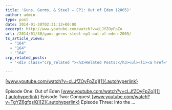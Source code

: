 ```yaml
---
title: 'Guns, Germs, & Steel – EP1: Out of Eden (2005)'
author: admin
type: post
date: 2014-01-30T02:31:12+00:00
excerpt: http://www.youtube.com/watch?v=cLJfZOyFpZo
url: /2014/01/30/guns-germs-steel-ep1-out-of-eden-2005/
ts_article_views:
  - "164"
  - "164"
  - "164"
crp_related_posts:
  - '<div class="crp_related "><h3>Related Posts:</h3><ul><li><a href="https://scdhub.org/2017/12/25/wastewater-treatment-and-biosolids-management/"    ><img src="https://scdhub.org/wp-content/uploads/2017/12/wastewater-treatment-and-biosoli-150x150.jpg" alt="Wastewater treatment and Biosolids management" title="Wastewater treatment and Biosolids management" width="150" height="150" class="crp_thumb crp_featured" /><span class="crp_title">Wastewater treatment and Biosolids management</span></a></li><li><a href="https://scdhub.org/2017/07/15/community-gardens-with-jim-embry-kentucky-life-ket/"    ><img src="https://scdhub.org/wp-content/uploads/2017/07/community-gardens-with-jim-embry-kentucky-life-ket-150x150.jpg" alt="Community Gardens with Jim Embry" title="Community Gardens with Jim Embry" width="150" height="150" class="crp_thumb crp_featured" /><span class="crp_title">Community Gardens with Jim Embry</span></a></li><li><a href="https://scdhub.org/2017/12/29/walking-in-sabinas-shoes-world-vision/"    ><img src="https://scdhub.org/wp-content/uploads/2017/12/walking-in-sabinas-shoes-world-v-150x150.jpg" alt="Walking in Sabinas Shoes &#8211; World Vision" title="Walking in Sabinas Shoes &#8211; World Vision" width="150" height="150" class="crp_thumb crp_featured" /><span class="crp_title">Walking in Sabinas Shoes &#8211; World Vision</span></a></li><li><a href="https://scdhub.org/2017/08/11/kombucha-social-venture-health-beverage-company-community-success-prototype/"    ><img src="https://scdhub.org/wp-content/uploads/2017/08/kombucha-social-venture-health-beverage-company-community-success-prototype-150x150.jpg" alt="Kombucha Social Venture Health Beverage Company Community Success Prototype" title="Kombucha Social Venture Health Beverage Company Community Success Prototype" width="150" height="150" class="crp_thumb crp_featured" /><span class="crp_title">Kombucha Social Venture Health Beverage Company&hellip;</span></a></li><li><a href="https://scdhub.org/2017/06/11/lead-contamination-beyond-flint-drinking-water-and-childrens-health/"    ><img src="https://scdhub.org/wp-content/uploads/2017/06/Screen-Shot-2017-06-10-at-10.17.39-PM-150x150.png" alt="Lead Contamination Beyond Flint: Drinking Water and Children&#8217;s Health" title="Lead Contamination Beyond Flint: Drinking Water and Children&#8217;s Health" width="150" height="150" class="crp_thumb crp_featured" /><span class="crp_title">Lead Contamination Beyond Flint: Drinking Water and&hellip;</span></a></li><li><a href="https://scdhub.org/2017/08/01/the-big-conservation-lie/"    ><img src="https://scdhub.org/wp-content/uploads/2017/08/8049-150x150.jpg" alt="Mordecai Ogada, Director of Conservation Solutions Afrika – The Big Conservation Lie" title="Mordecai Ogada, Director of Conservation Solutions Afrika – The Big Conservation Lie" width="150" height="150" class="crp_thumb crp_featured" /><span class="crp_title">Mordecai Ogada, Director of Conservation Solutions&hellip;</span></a></li></ul><div class="crp_clear"></div></div>'

---
```

[www.youtube.com/watch?v=cLJfZOyFpZo][1]{.autohyperlink} 

Episode One: Out of Eden [www.youtube.com/watch?v=cLJfZOyFpZo][1]{.autohyperlink} Episode Two: Conquest [www.youtube.com/watch?v=TgYZ6gfqslQ][2]{.autohyperlink} Episode Three: Into the &#8230;

 [1]: http://www.youtube.com/watch?v=cLJfZOyFpZo
 [2]: http://www.youtube.com/watch?v=TgYZ6gfqslQ